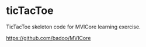 # ticTacToe

TicTacToe skeleton code for MVICore learning exercise.

https://github.com/badoo/MVICore

